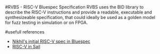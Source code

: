 #RVBS - RISC-V Bluespec Specification
RVBS uses the BID library to describe the RISC-V instructions and provide a readable, executable and synthesizeable specification, that could ideally be used as a golden model for fuzz testing in simulation or on FPGA.

#usefull references
- [Nikhil's initial RISC-V spec in Bluespec](https://github.com/rsnikhil/RISCV_ISA_Formal_Spec_in_BSV)
- [RISC-V in Sail](https://bitbucket.org/Peter_Sewell/sail/src/f0963618ba927492b0724383040b9922ab41f1dd/risc-v/?at=master)
